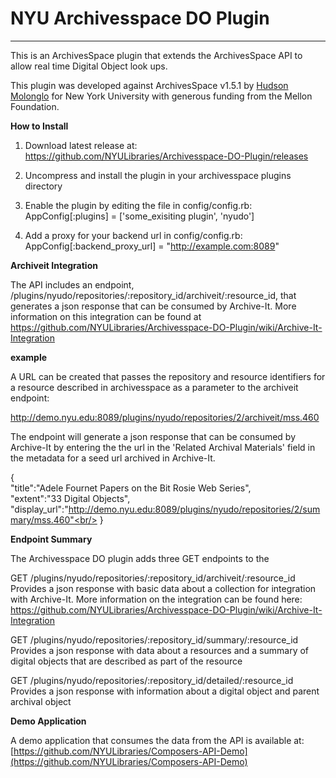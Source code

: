 # NYU Archivesspace DO Plugin
***


This is an ArchivesSpace plugin that extends the ArchivesSpace API to allow real time Digital Object look ups.

This plugin was developed against ArchivesSpace v1.5.1 by [Hudson Molonglo](https://github.com/hudmol/composers) for New York University with generous funding from the Mellon Foundation.

**How to Install**

1. Download latest release at: https://github.com/NYULibraries/Archivesspace-DO-Plugin/releases 

2. Uncompress and install the plugin in your archivesspace plugins directory

3. Enable the plugin by editing the file in config/config.rb: AppConfig[:plugins] = ['some_exisiting plugin', 'nyudo']

4. Add a proxy for your backend url in config/config.rb: AppConfig[:backend_proxy_url] = "http://example.com:8089"

**Archiveit Integration**

The API includes an endpoint, /plugins/nyudo/repositories/:repository_id/archiveit/:resource_id, that generates a json response that can be consumed by Archive-It. More information on this integration can be found at https://github.com/NYULibraries/Archivesspace-DO-Plugin/wiki/Archive-It-Integration 

**example**

A URL can be created that passes the repository and resource identifiers for a resource described in archivesspace as a parameter to the archiveit endpoint:

http://demo.nyu.edu:8089/plugins/nyudo/repositories/2/archiveit/mss.460

The endpoint will generate a json response that can be consumed by Archive-It by entering the the url in the 'Related Archival Materials' field in the metadata for a seed url archived in Archive-It. 

{ <br/> 
  "title":"Adele Fournet Papers on the Bit Rosie Web Series",<br/>
  "extent":"33 Digital Objects",<br/>
  "display_url":"http://demo.nyu.edu:8089/plugins/nyudo/repositories/2/summary/mss.460"<br/>
}<br/>

**Endpoint Summary**

The Archivesspace DO plugin adds three GET endpoints to the 

GET /plugins/nyudo/repositories/:repository_id/archiveit/:resource_id<br/>
Provides a json response with basic data about a collection for integration with Archive-It. More information on the integration can be found here: https://github.com/NYULibraries/Archivesspace-DO-Plugin/wiki/Archive-It-Integration<br/>

GET /plugins/nyudo/repositories/:repository_id/summary/:resource_id<br/>
Provides a json response with data about a resources and a summary of digital objects that are described as part of the resource<br/>

GET /plugins/nyudo/repositories/:repository_id/detailed/:resource_id<br/>
Provides a json response with information about a digital object and parent archival object<br/>

**Demo Application**

A demo application that consumes the data from the API is available at: [https://github.com/NYULibraries/Composers-API-Demo](https://github.com/NYULibraries/Composers-API-Demo)
